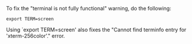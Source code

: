 To fix the "terminal is not fully functional" warning, do the following:

```
export TERM=screen
```

Using `export TERM=screen' also fixes the "Cannot find terminfo entry for 'xterm-256color'." error.